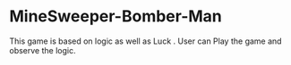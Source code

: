 # MineSweeper-Bomber-Man
This game is based on logic as well as Luck . User can Play the game and observe the logic.
